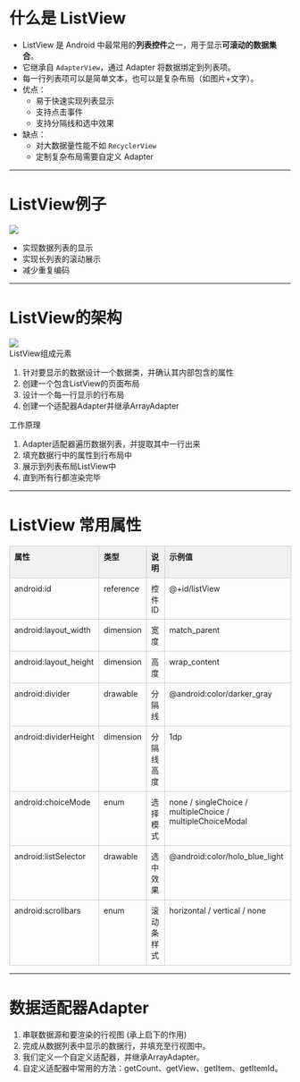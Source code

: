 
# 什么是 ListView

- ListView 是 Android 中最常用的**列表控件**之一，用于显示**可滚动的数据集合**。
- 它继承自 `AdapterView`，通过 Adapter 将数据绑定到列表项。
- 每一行列表项可以是简单文本，也可以是复杂布局（如图片+文字）。
- 优点：
  - 易于快速实现列表显示
  - 支持点击事件
  - 支持分隔线和选中效果
- 缺点：
  - 对大数据量性能不如 `RecyclerView`
  - 定制复杂布局需要自定义 Adapter

---

# ListView例子

<div class="flex flex-row justify-center gap-2">
  <img src="/listview-showcase.jpg" class="flex w-[13vw]" />
  <div class="flex flex-1">
    <ul>
      <li>实现数据列表的显示</li>
      <li>实现长列表的滚动展示</li>
      <li>减少重复编码</li>
    </ul>
  </div>
</div>

---

# ListView的架构

<div class="flex flex-row justify-center gap-2">
  <img src="/listview-arch.drawio.png" class="flex w-[35vw]" />
  <div class="flex flex-1 flex-col">
    <div class="text-red-600">ListView组成元素</div>
    <ol>
      <li>针对要显示的数据设计一个<span class="text-blue-600">数据类</span>，并确认其内部包含的属性</li>
      <li>创建一个包含ListView的<span class="text-blue-600">页面布局</span></li>
      <li>设计一个每一行显示的<span class="text-blue-600">行布局</span></li>
      <li>创建一个<span class="text-blue-600">适配器Adapter</span>并继承ArrayAdapter</li>
    </ol>
    <div class="text-red-600 mt-5">工作原理</div>
    <ol>
      <li>Adapter适配器遍历数据列表，并提取其中一行出来</li>
      <li>填充数据行中的属性到行布局中</li>
      <li>展示到列表布局ListView中</li>
      <li>直到所有行都渲染完毕</li>
    </ol>
  </div>
</div>

---

# ListView 常用属性

<div style="display: table; border-collapse: collapse; width: 100%;">

  <!-- 表头 -->
  <div style="display: table-row; background-color: #f0f0f0; font-weight: bold;">
    <div style="display: table-cell; border: 1px solid #ccc; padding: 8px;">属性</div>
    <div style="display: table-cell; border: 1px solid #ccc; padding: 8px;">类型</div>
    <div style="display: table-cell; border: 1px solid #ccc; padding: 8px;">说明</div>
    <div style="display: table-cell; border: 1px solid #ccc; padding: 8px;">示例值</div>
  </div>

  <!-- 数据行 -->
  <div style="display: table-row;">
    <div style="display: table-cell; border: 1px solid #ccc; padding: 8px;">android:id</div>
    <div style="display: table-cell; border: 1px solid #ccc; padding: 8px;">reference</div>
    <div style="display: table-cell; border: 1px solid #ccc; padding: 8px;">控件 ID</div>
    <div style="display: table-cell; border: 1px solid #ccc; padding: 8px;">@+id/listView</div>
  </div>

  <div style="display: table-row;">
    <div style="display: table-cell; border: 1px solid #ccc; padding: 8px;">android:layout_width</div>
    <div style="display: table-cell; border: 1px solid #ccc; padding: 8px;">dimension</div>
    <div style="display: table-cell; border: 1px solid #ccc; padding: 8px;">宽度</div>
    <div style="display: table-cell; border: 1px solid #ccc; padding: 8px;">match_parent</div>
  </div>

  <div style="display: table-row;">
    <div style="display: table-cell; border: 1px solid #ccc; padding: 8px;">android:layout_height</div>
    <div style="display: table-cell; border: 1px solid #ccc; padding: 8px;">dimension</div>
    <div style="display: table-cell; border: 1px solid #ccc; padding: 8px;">高度</div>
    <div style="display: table-cell; border: 1px solid #ccc; padding: 8px;">wrap_content</div>
  </div>

  <div style="display: table-row;">
    <div style="display: table-cell; border: 1px solid #ccc; padding: 8px;">android:divider</div>
    <div style="display: table-cell; border: 1px solid #ccc; padding: 8px;">drawable</div>
    <div style="display: table-cell; border: 1px solid #ccc; padding: 8px;">分隔线</div>
    <div style="display: table-cell; border: 1px solid #ccc; padding: 8px;">@android:color/darker_gray</div>
  </div>

  <div style="display: table-row;">
    <div style="display: table-cell; border: 1px solid #ccc; padding: 8px;">android:dividerHeight</div>
    <div style="display: table-cell; border: 1px solid #ccc; padding: 8px;">dimension</div>
    <div style="display: table-cell; border: 1px solid #ccc; padding: 8px;">分隔线高度</div>
    <div style="display: table-cell; border: 1px solid #ccc; padding: 8px;">1dp</div>
  </div>

  <div style="display: table-row;">
    <div style="display: table-cell; border: 1px solid #ccc; padding: 8px;">android:choiceMode</div>
    <div style="display: table-cell; border: 1px solid #ccc; padding: 8px;">enum</div>
    <div style="display: table-cell; border: 1px solid #ccc; padding: 8px;">选择模式</div>
    <div style="display: table-cell; border: 1px solid #ccc; padding: 8px;">none / singleChoice / multipleChoice / multipleChoiceModal</div>
  </div>

  <div style="display: table-row;">
    <div style="display: table-cell; border: 1px solid #ccc; padding: 8px;">android:listSelector</div>
    <div style="display: table-cell; border: 1px solid #ccc; padding: 8px;">drawable</div>
    <div style="display: table-cell; border: 1px solid #ccc; padding: 8px;">选中效果</div>
    <div style="display: table-cell; border: 1px solid #ccc; padding: 8px;">@android:color/holo_blue_light</div>
  </div>

  <div style="display: table-row;">
    <div style="display: table-cell; border: 1px solid #ccc; padding: 8px;">android:scrollbars</div>
    <div style="display: table-cell; border: 1px solid #ccc; padding: 8px;">enum</div>
    <div style="display: table-cell; border: 1px solid #ccc; padding: 8px;">滚动条样式</div>
    <div style="display: table-cell; border: 1px solid #ccc; padding: 8px;">horizontal / vertical / none</div>
  </div>

</div>

---


# 数据适配器Adapter

1. 串联数据源和要渲染的行视图 (承上启下的作用)
2. 完成从数据列表中显示的数据行，并填充至行视图中。
3. 我们定义一个自定义适配器，并继承ArrayAdapter。
4. 自定义适配器中常用的方法：getCount、getView、getItem、getItemId。
